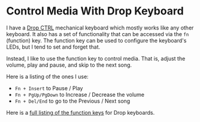# Control Media With Drop Keyboard

I have a [Drop CTRL](https://drop.com/buy/drop-ctrl-v2-mechanical-keyboard)
mechanical keyboard which mostly works like any other keyboard. It also has a
set of functionality that can be accessed via the `fn` (function) key. The
function key can be used to configure the keyboard's LEDs, but I tend to set
and forget that.

Instead, I like to use the function key to control media. That is, adjust the
volume, play and pause, and skip to the next song.

Here is a listing of the ones I use:

- `Fn + Insert` to Pause / Play
- `Fn + PgUp/PgDown` to Increase / Decrease the volume
- `Fn + Del/End` to go to the Previous / Next song

Here is a [full listing of the function
keys](https://drop.com/talk/9382/how-to-configure-your-drop-keyboard) for Drop
keyboards.
